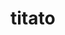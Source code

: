 # titato
<script src="https://www.gstatic.com/firebasejs/4.6.2/firebase.js"></script>
<script>
  // Initialize Firebase
  var config = {
    apiKey: "AIzaSyBXTVa83U76c5rzcL6S0Ahj6FfeNTRGkh0",
    authDomain: "shushana-fd0da.firebaseapp.com",
    databaseURL: "https://shushana-fd0da.firebaseio.com",
    projectId: "shushana-fd0da",
    storageBucket: "shushana-fd0da.appspot.com",
    messagingSenderId: "1092796721157"
  };
  firebase.initializeApp(config);
</script>
